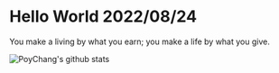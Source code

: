 # Hello World 2022/08/24

You make a living by what you earn; you make a life by what you give.

![PoyChang's github stats](https://github-readme-stats.vercel.app/api?username=poychang&show_icons=true&theme=dracula)
